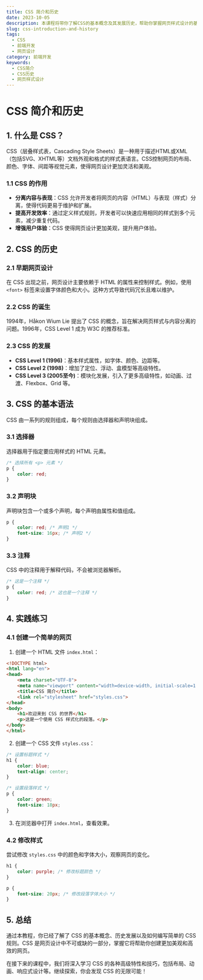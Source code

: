 ```yaml
---
title: CSS 简介和历史
date: 2023-10-05
description: 本课程将带你了解CSS的基本概念及其发展历史，帮助你掌握网页样式设计的基础知识。
slug: css-introduction-and-history
tags:
  - CSS
  - 前端开发
  - 网页设计
category: 前端开发
keywords:
  - CSS简介
  - CSS历史
  - 网页样式设计
---
```


# CSS 简介和历史

## 1. 什么是 CSS？

CSS（层叠样式表，Cascading Style Sheets）是一种用于描述HTML或XML（包括SVG、XHTML等）文档外观和格式的样式表语言。CSS控制网页的布局、颜色、字体、间距等视觉元素，使得网页设计更加灵活和美观。

### 1.1 CSS 的作用

- **分离内容与表现**：CSS 允许开发者将网页的内容（HTML）与表现（样式）分离，使得代码更易于维护和扩展。
- **提高开发效率**：通过定义样式规则，开发者可以快速应用相同的样式到多个元素，减少重复代码。
- **增强用户体验**：CSS 使得网页设计更加美观，提升用户体验。

## 2. CSS 的历史

### 2.1 早期网页设计

在 CSS 出现之前，网页设计主要依赖于 HTML 的属性来控制样式。例如，使用 `<font>` 标签来设置字体颜色和大小。这种方式导致代码冗长且难以维护。

### 2.2 CSS 的诞生

1994年，Håkon Wium Lie 提出了 CSS 的概念，旨在解决网页样式与内容分离的问题。1996年，CSS Level 1 成为 W3C 的推荐标准。

### 2.3 CSS 的发展

- **CSS Level 1 (1996)**：基本样式属性，如字体、颜色、边距等。
- **CSS Level 2 (1998)**：增加了定位、浮动、盒模型等高级特性。
- **CSS Level 3 (2005至今)**：模块化发展，引入了更多高级特性，如动画、过渡、Flexbox、Grid 等。

## 3. CSS 的基本语法

CSS 由一系列的规则组成，每个规则由选择器和声明块组成。

### 3.1 选择器

选择器用于指定要应用样式的 HTML 元素。

```css
/* 选择所有 <p> 元素 */
p {
    color: red;
}
```

### 3.2 声明块

声明块包含一个或多个声明，每个声明由属性和值组成。

```css
p {
    color: red; /* 声明1 */
    font-size: 16px; /* 声明2 */
}
```

### 3.3 注释

CSS 中的注释用于解释代码，不会被浏览器解析。

```css
/* 这是一个注释 */
p {
    color: red; /* 这也是一个注释 */
}
```

## 4. 实践练习

### 4.1 创建一个简单的网页

1. 创建一个 HTML 文件 `index.html`：

```html
<!DOCTYPE html>
<html lang="en">
<head>
    <meta charset="UTF-8">
    <meta name="viewport" content="width=device-width, initial-scale=1.0">
    <title>CSS 简介</title>
    <link rel="stylesheet" href="styles.css">
</head>
<body>
    <h1>欢迎来到 CSS 的世界</h1>
    <p>这是一个使用 CSS 样式化的段落。</p>
</body>
</html>
```

2. 创建一个 CSS 文件 `styles.css`：

```css
/* 设置标题样式 */
h1 {
    color: blue;
    text-align: center;
}

/* 设置段落样式 */
p {
    color: green;
    font-size: 18px;
}
```

3. 在浏览器中打开 `index.html`，查看效果。

### 4.2 修改样式

尝试修改 `styles.css` 中的颜色和字体大小，观察网页的变化。

```css
h1 {
    color: purple; /* 修改标题颜色 */
}

p {
    font-size: 20px; /* 修改段落字体大小 */
}
```

## 5. 总结

通过本教程，你已经了解了 CSS 的基本概念、历史发展以及如何编写简单的 CSS 规则。CSS 是网页设计中不可或缺的一部分，掌握它将帮助你创建更加美观和高效的网页。

在接下来的课程中，我们将深入学习 CSS 的各种高级特性和技巧，包括布局、动画、响应式设计等。继续探索，你会发现 CSS 的无限可能！